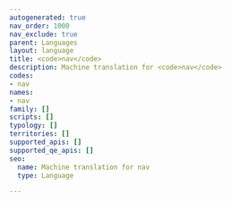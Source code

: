 ```yaml
---
autogenerated: true
nav_order: 1000
nav_exclude: true
parent: Languages
layout: language
title: <code>nav</code>
description: Machine translation for <code>nav</code>
codes:
- nav
names:
- nav
family: []
scripts: []
typology: []
territories: []
supported_apis: []
supported_qe_apis: []
seo:
  name: Machine translation for nav
  type: Language

---
```


